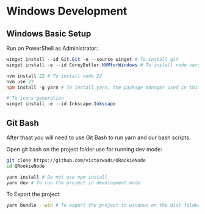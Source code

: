 # Windows Development

## Windows Basic Setup

Run on PowerShell as Administrator:

```powershell
winget install --id Git.Git -e --source winget # To install git
winget install -e --id CoreyButler.NVMforWindows # To install node version manager

nvm install 22 # To install node 22
nvm use 22
npm install -g yarn # To install yarn, the package manager used in this project

# To icons generation
winget install -e --id Inkscape.Inkscape
```

## Git Bash

After thaat you will need to use Git Bash to run yarn and our bash scripts.

Open git bash on the project folder use for running dev mode:

```bash
git clone https://github.com/victorwads/QRookieNode
cd QRookieNode

yarn install # Do not use npm install
yarn dev # To run the project in development mode
```

To Export the project:

```bash
yarn bundle --win # To export the project to windows on the dist folder
```
